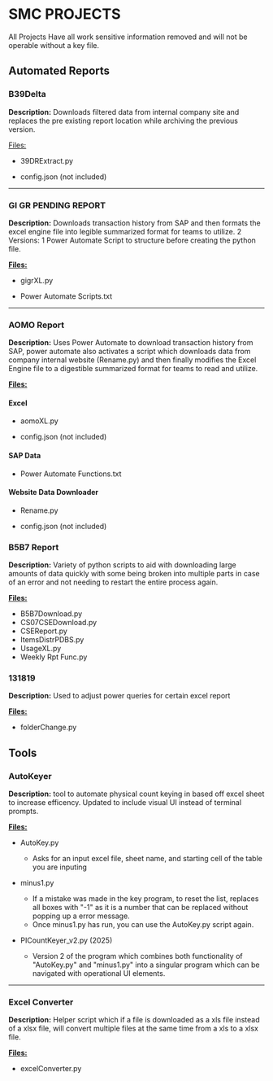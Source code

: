 # SMC PROJECTS

All Projects Have all work sensitive information removed and will not be operable without a key file.

## Automated Reports

### B39Delta

**Description:** Downloads filtered data from internal company site and replaces the pre existing report location while archiving the previous version.

<u> Files: </u>

- 39DRExtract.py

- config.json (not included)

---

### GI GR PENDING REPORT

**Description:** Downloads transaction history from SAP and then formats the excel engine file into legible summarized format for teams to utilize. 2 Versions: 1 Power Automate Script to structure before creating the python file.

**<u> Files: </u>**

- gigrXL.py

- Power Automate Scripts.txt

---

### AOMO Report

**Description:** Uses Power Automate to download transaction history from SAP, power automate also activates a script which downloads data from company internal website (Rename.py) and then finally modifies the Excel Engine file to a digestible summarized format for teams to read and utilize.

**<u> Files: </u>**

#### Excel

- aomoXL.py

- config.json (not included)

#### SAP Data

- Power Automate Functions.txt

#### Website Data Downloader

- Rename.py

- config.json (not included)

### B5B7 Report

**Description:** Variety of python scripts to aid with downloading large amounts of data quickly with some being broken into multiple parts in case of an error and not needing to restart the entire process again.

**<u> Files: </u>**

- B5B7Download.py
- CS07CSEDownload.py
- CSEReport.py
- ItemsDistrPDBS.py
- UsageXL.py
- Weekly Rpt Func.py
  
### 131819

**Description:** Used to adjust power queries for certain excel report

**<u> Files: </u>**

- folderChange.py
  
## Tools

### AutoKeyer

**Description:** tool to automate physical count keying in based off excel sheet to increase efficency. Updated to include visual UI instead of terminal prompts.

**<u> Files: </u>**

- AutoKey.py

  - Asks for an input excel file, sheet name, and starting cell of the table you are inputing

- minus1.py

  - If a mistake was made in the key program, to reset the list, replaces all boxes with "-1" as it is a number that can be replaced without popping up a error message.
  - Once minus1.py has run, you can use the AutoKey.py script again.

- PICountKeyer_v2.py (2025)

  - Version 2 of the program which combines both functionality of "AutoKey.py" and "minus1.py" into a singular program which can be navigated with operational UI elements.

---

### Excel Converter

**Description:** Helper script which if a file is downloaded as a xls file instead of a xlsx file, will convert multiple files at the same time from a xls to a xlsx file.

**<u> Files: </u>**

- excelConverter.py

